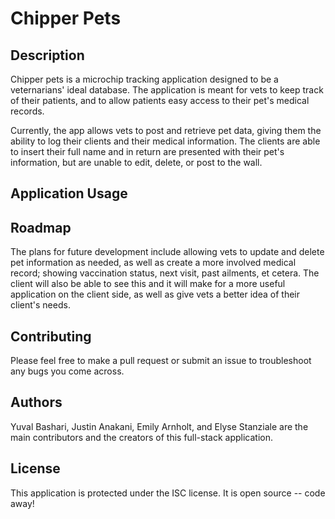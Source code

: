 # Chipper Pets

## Description
Chipper pets is a microchip tracking application designed to be a veternarians' ideal database. The application is meant for vets to keep track of their patients, and to allow patients easy access to their pet's medical records. 

Currently, the app allows vets to post and retrieve pet data, giving them the ability to log their clients and their medical information. The clients are able to insert their full name and in return are presented with their pet's information, but are unable to edit, delete, or post to the wall.

## Application Usage

## Roadmap
The plans for future development include allowing vets to update and delete pet information as needed, as well as create a more involved medical record; showing vaccination status, next visit, past ailments, et cetera. The client will also be able to see this and it will make for a more useful application on the client side, as well as give vets a better idea of their client's needs.

## Contributing
Please feel free to make a pull request or submit an issue to troubleshoot any bugs you come across.

## Authors
Yuval Bashari, Justin Anakani, Emily Arnholt, and Elyse Stanziale are the main contributors and the creators of this full-stack application.

## License
This application is protected under the ISC license. It is open source -- code away!